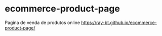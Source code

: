 # ecommerce-product-page
 Pagina de venda de produtos online
 https://ray-bt.github.io/ecommerce-product-page/
